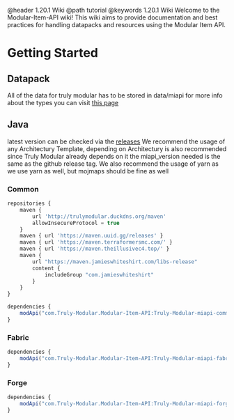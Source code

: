 @header 1.20.1 Wiki
@path tutorial
@keywords 1.20.1 Wiki
Welcome to the Modular-Item-API wiki! This wiki aims to provide documentation and best practices for handling datapacks and resources using the Modular Item API.  


# Getting Started

## Datapack
All of the data for truly modular has to be stored in data/miapi
for more info about the types you can visit [this page](https://github.com/Truly-Modular/Modular-Item-API/wiki/Json-Data-Types)

## Java
latest version can be checked via the [releases](https://github.com/Truly-Modular/Modular-Item-API/releases)
We recommend the usage of any Architectury Template, depending on Architectury is also recommended since Truly Modular already depends on it the miapi_version needed is the same as the github release tag.
We also recommend the usage of yarn as we use yarn as well, but mojmaps should be fine as well

### Common
```js
repositories {
    maven {
        url 'http://trulymodular.duckdns.org/maven'
        allowInsecureProtocol = true
    }
    maven { url 'https://maven.uuid.gg/releases' }
    maven { url 'https://maven.terraformersmc.com/' }
    maven { url 'https://maven.theillusivec4.top/' }
    maven {
        url "https://maven.jamieswhiteshirt.com/libs-release"
        content {
            includeGroup "com.jamieswhiteshirt"
        }
    }
}
```
```js
dependencies {
    modApi("com.Truly-Modular.Modular-Item-API:Truly-Modular-miapi-common:${rootProject.miapi_version}")
}
```
### Fabric
```js
dependencies {
    modApi("com.Truly-Modular.Modular-Item-API:Truly-Modular-miapi-fabric:${rootProject.miapi_version}")
}
```
### Forge
```js
dependencies {
    modApi("com.Truly-Modular.Modular-Item-API:Truly-Modular-miapi-forge:${rootProject.miapi_version}")
}
```